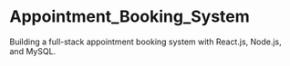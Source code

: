 # Appointment_Booking_System
Building a full-stack appointment booking system with React.js, Node.js, and MySQL.

